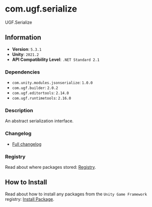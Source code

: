 # com.ugf.serialize

UGF.Serialize

## Information

- **Version**: `5.3.1`
- **Unity**: `2021.2`
- **API Compatibility Level**: `.NET Standard 2.1`

### Dependencies

- `com.unity.modules.jsonserialize`: `1.0.0`
- `com.ugf.builder`: `2.0.2`
- `com.ugf.editortools`: `2.14.0`
- `com.ugf.runtimetools`: `2.16.0`


### Description

An abstract serialization interface.

### Changelog

- [Full changelog](changelog.md)

### Registry

Read about where packages stored: [Registry](https://github.com/unity-game-framework/organization/blob/main/docs/registry.md).

## How to Install

Read about how to install any packages from the `Unity Game Framework` registry: [Install Package](https://github.com/unity-game-framework/organization/blob/main/docs/install-packages.md).
